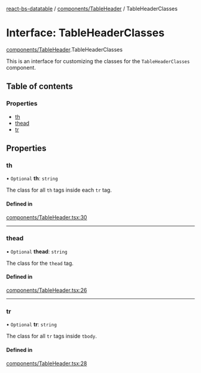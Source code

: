 [react-bs-datatable](../README.md) / [components/TableHeader](../modules/components_TableHeader.md) / TableHeaderClasses

# Interface: TableHeaderClasses

[components/TableHeader](../modules/components_TableHeader.md).TableHeaderClasses

This is an interface for customizing the classes for
the `TableHeaderClasses` component.

## Table of contents

### Properties

- [th](components_TableHeader.TableHeaderClasses.md#th)
- [thead](components_TableHeader.TableHeaderClasses.md#thead)
- [tr](components_TableHeader.TableHeaderClasses.md#tr)

## Properties

### th

• `Optional` **th**: `string`

The class for all `th` tags inside each `tr` tag.

#### Defined in

[components/TableHeader.tsx:30](https://github.com/imballinst/react-bs-datatable/blob/ed76c0b/src/components/TableHeader.tsx#L30)

___

### thead

• `Optional` **thead**: `string`

The class for the `thead` tag.

#### Defined in

[components/TableHeader.tsx:26](https://github.com/imballinst/react-bs-datatable/blob/ed76c0b/src/components/TableHeader.tsx#L26)

___

### tr

• `Optional` **tr**: `string`

The class for all `tr` tags inside `tbody`.

#### Defined in

[components/TableHeader.tsx:28](https://github.com/imballinst/react-bs-datatable/blob/ed76c0b/src/components/TableHeader.tsx#L28)
